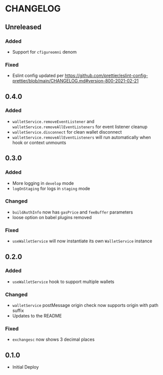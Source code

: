 # CHANGELOG

## Unreleased

### Added

- Support for `cfigureomni` denom

### Fixed

- Eslint config updated per https://github.com/prettier/eslint-config-prettier/blob/main/CHANGELOG.md#version-800-2021-02-21

## 0.4.0

### Added

- `walletService.removeEventListener` and `walletService.removeAllEventListeners` for event listener cleanup
- `walletService.disconnect` for clean wallet disconnect
- `walletService.removeAllEventListeners` will run automatically when hook or context unmounts

## 0.3.0

### Added

- More logging in `develop` mode
- `logOnStaging` for logs in `staging` mode

### Changed

- `buildAuthInfo` now has `gasPrice` and `feeBuffer` parameters
- loose option on babel plugins removed

### Fixed

- `useWalletService` will now instantiate its own `WalletService` instance

## 0.2.0

### Added

- `useWalletService` hook to support multiple wallets

### Changed

- `walletService` postMessage origin check now supports origin with path suffix
- Updates to the README

### Fixed

- `exchangesc` now shows 3 decimal places

## 0.1.0

- Initial Deploy
